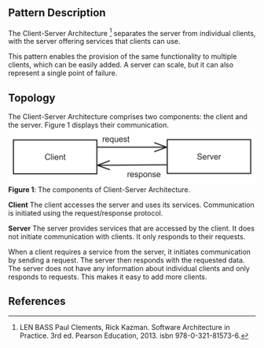 ## Pattern Description
The Client-Server Architecture [^1] separates the server from individual clients, with the server offering services that clients can use.

This pattern enables the provision of the same functionality to multiple clients, which can be easily added. A server can scale, but it can also represent a single point of failure.
## Topology
The Client-Server Architecture comprises two components: the client and the server. Figure 1 displays their communication.
![ClientServerLiterature|350](./Diagrams/ClientServer_literature.png)
**Figure 1**: The components of Client-Server Architecture.

**Client** The client accesses the server and uses its services. Communication is initiated using the request/response protocol.

**Server** The server provides services that are accessed by the client. It does not initiate communication with clients. It only responds to their requests. 


When a client requires a service from the server, it initiates communication by sending a request. The server then responds with the requested data. The server does not have any information about individual clients and only responds to requests. This makes it easy to add more clients.

## References
[^1]: LEN BASS Paul Clements, Rick Kazman. Software Architecture in Practice. 3rd ed. Pearson Education, 2013. isbn 978-0-321-81573-6.

